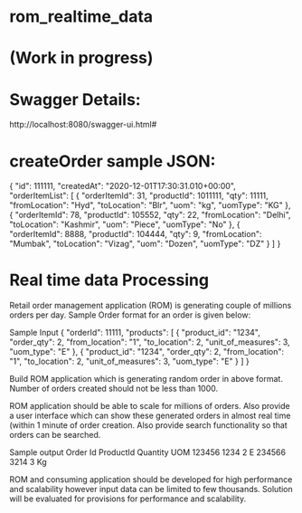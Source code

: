 # rom_realtime_data 

(Work in progress)
==================

Swagger Details:
===============
http://localhost:8080/swagger-ui.html#

createOrder sample JSON:
=======================
{
    "id": 111111,
    "createdAt": "2020-12-01T17:30:31.010+00:00",
    "orderItemList": [
        {
            "orderItemId": 31,
            "productId": 1011111,
            "qty": 11111,
            "fromLocation": "Hyd",
            "toLocation": "Blr",
            "uom": "kg",
            "uomType": "KG"
        },
        {
            "orderItemId": 78,
            "productId": 105552,
            "qty": 22,
            "fromLocation": "Delhi",
            "toLocation": "Kashmir",
            "uom": "Piece",
            "uomType": "No"
        },
        {
            "orderItemId": 8888,
            "productId": 104444,
            "qty": 9,
            "fromLocation": "Mumbak",
            "toLocation": "Vizag",
            "uom": "Dozen",
            "uomType": "DZ"
        }
    ]
}

Real time data Processing
=========================
Retail order management application (ROM) is generating couple of millions orders per day. Sample Order format for an order is given below:

Sample Input
{
  "orderId": 11111,
  "products": [
    {
      "product_id": "1234",
      "order_qty": 2,
      "from_location": "1",
      "to_location": 2,
      "unit_of_measures": 3,
      "uom_type": "E"
    },
    {
      "product_id": "1234",
      "order_qty": 2,
      "from_location": "1",
      "to_location": 2,
      "unit_of_measures": 3,
      "uom_type": "E"
    }
  ]
}

Build ROM application which is generating random order in above format. Number of orders created should not be less than 1000. 

ROM application should be able to scale for millions of orders. Also provide a user interface which can show these generated orders in almost real time (within 1 minute of order creation. Also provide search functionality so that orders can be searched. 

Sample output
Order Id	ProductId	Quantity	UOM
123456	1234	2	E
234566	3214	3	Kg


ROM and consuming application should be developed for high performance and scalability however input data can be limited to few thousands. Solution will be evaluated for provisions for performance and scalability. 
